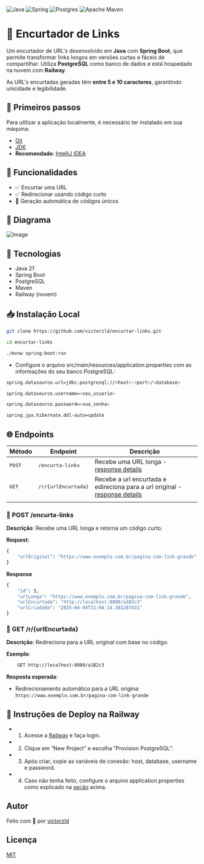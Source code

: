 ![Java](https://img.shields.io/badge/java-%23ED8B00.svg?style=for-the-badge&logo=openjdk&logoColor=white)
![Spring](https://img.shields.io/badge/spring-%236DB33F.svg?style=for-the-badge&logo=spring&logoColor=white)
![Postgres](https://img.shields.io/badge/postgres-%23316192.svg?style=for-the-badge&logo=postgresql&logoColor=white)
![Apache Maven](https://img.shields.io/badge/Apache%20Maven-C71A36?style=for-the-badge&logo=Apache%20Maven&logoColor=white)

# 🔗 Encurtador de Links

Um encurtador de URL's desenvolvido em **Java** com **Spring Boot**, que permite transformar links longos em versões curtas e fáceis de compartilhar. Utiliza **PostgreSQL** como banco de dados e está hospedado na nuvem com **Railway**.

As URL's encurtadas geradas têm **entre 5 e 10 caracteres**, garantindo unicidade e legibilidade.

## 🚀 Primeiros passos

Para utilizar a aplicação localmente, é necessário ter instalado em sua máquina:

- <a href="https://git-scm.com">Git</a>
- <a href="https://www.oracle.com/br/java/technologies/downloads/">JDK</a>
- **Recomendado**: <a href="https://www.jetbrains.com/pt-br/idea/">IntelliJ IDEA</a>

## 📌 Funcionalidades

- ✅ Encurtar uma URL
- ✅ Redirecionar usando código curto
- 🧠 Geração automática de códigos únicos

## 🧱 Diagrama

![Image](https://github.com/user-attachments/assets/502c230c-8976-47a5-8034-e651884fb899)

## 🚀 Tecnologias

- Java 21
- Spring Boot
- PostgreSQL
- Maven
- Railway (nuvem)

## 📥 Instalação Local

```bash
git clone https://github.com/victorzld/encurtar-links.git

cd encurtar-links

./mvnw spring-boot:run
```

- <p id="local-installation"> Configure o arquivo src/main/resources/application.properties com as informações do seu banco PostgreSQL:</p>

```bash
spring.datasource.url=jdbc:postgresql://<host>:<port>/<database>

spring.datasource.username=<seu_usuario>

spring.datasource.password=<sua_senha>

spring.jpa.hibernate.ddl-auto=update
```

## 🌐 Endpoints

| Método           | Endpoint                      | Descrição                                                                              |
| ---------------- | ----------------------------- | -------------------------------------------------------------------------------------- |
| <kbd>POST </kbd> | <kbd> /encurta-links</kbd>    | Recebe uma URL longa - [response details](#post-encurta)                               |
| <kbd>GET </kbd>  | <kbd> /r/{urlEncurtada}</kbd> | Recebe a url encurtada e edireciona para a url original - [response details](#get-encurta) |
|                  |

<h3 id="post-encurta">🔹 POST  /encurta-links</h3>

**Descrição**: Recebe uma URL longa e retorna um código curto.

**Request**:

```bash
{
    "urlOriginal": "https://www.exemplo.com.br/pagina-com-link-grande"
}
```

**Response**

```bash
{
    "id": 3,
    "urlLonga": "https://www.exemplo.com.br/pagina-com-link-grande",
    "urlEncurtada": "http://localhost:8080/a1B2c3"
    "urlCriadaEm": "2025-04-04T21:04:14.381287431"
}
```

<h3 id="get-encurta">🔹 GET  /r/{urlEncurtada}</h3>

**Descrição**: Redireciona para a URL original com base no código.

**Exemplo**:

```bash
    GET http://localhost:8080/a1B2c3
```

**Resposta esperada**:

- Redirecionamento automático para a URL origina: `https://www.exemplo.com.br/pagina-com-link-grande`

## 🛫 Instruções de Deploy na Railway

- 1. Acesse a <a href="https://railway.app" >Railway</a> e faça login.
- 2. Clique em “New Project” e escolha “Provision PostgreSQL”.
- 3. Após criar, copie as variáveis de conexão: host, database, username e password.
- 4. Caso não tenha feito, configure o arquivo application.properties como explicado na [seção](#local-installation) acima.

## Autor

Feito com 💚 por <a href="https://github.com/victorzld" >victorzld</a>

## Licença

<a href="/LICENSE" >MIT</a>
